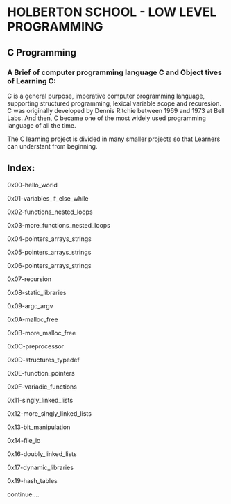 # HOLBERTON SCHOOL - LOW LEVEL PROGRAMMING

## C Programming

### A Brief of computer programming language C and Object tives of Learning C:

C is a general purpose, imperative computer programming language, supporting structured programming, lexical variable scope and recuresion. C was originally developed by Dennis Ritchie between 1969 and 1973 at Bell Labs. And then, C became one of the most widely used programming language of all the time.

The C learning project is divided in many smaller projects so that Learners can understant from beginning.

## Index:

0x00-hello_world

0x01-variables_if_else_while

0x02-functions_nested_loops

0x03-more_functions_nested_loops

0x04-pointers_arrays_strings

0x05-pointers_arrays_strings

0x06-pointers_arrays_strings

0x07-recursion

0x08-static_libraries

0x09-argc_argv

0x0A-malloc_free

0x0B-more_malloc_free

0x0C-preprocessor

0x0D-structures_typedef

0x0E-function_pointers

0x0F-variadic_functions

0x11-singly_linked_lists

0x12-more_singly_linked_lists

0x13-bit_manipulation

0x14-file_io

0x16-doubly_linked_lists

0x17-dynamic_libraries

0x19-hash_tables

continue....